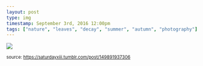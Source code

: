```yaml
---
layout: post
type: img
timestamp: September 3rd, 2016 12:00pm
tags: ["nature", "leaves", "decay", "summer", "autumn", "photography"]
---
```

<img src="https://saturdayxiii.github.io/media/149891937306.jpg"/>
  
<small>source: https://saturdayxiii.tumblr.com/post/149891937306</small>